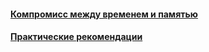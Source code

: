 #### [Компромисс между временем и памятью](time-memory-tradeoff/time-memory-tradeoff.md)
#### [Практические рекомендации](practical-considerations/practical-considerations.md)
